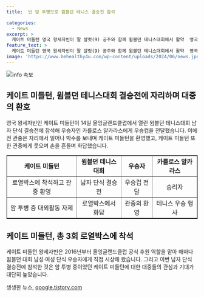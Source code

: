 ```yaml
---
title:  빈 암 투병으로 윔블던 테니스 결승전 참석

categories:
  - News
excerpt: >
  케이트 미들턴 영국 왕세자빈이 딸 샬럿(9) 공주와 함께 윔블던 테니스대회에서 활약  영국 왕세자빈이 암 투병을 이겨낸 후 처음으로 공식 행사에 참석하여 카를로스 알카라스에게 우승 트로피를 전달했습니다. 케이트 미들턴 왕세자빈은 2016년부터 윔블던 대회의 공식 후원자로 활약하고 있었는데, 암 투병 이후 처음으로 대외활동에 참여했습니다.
feature_text: >
  케이트 미들턴 영국 왕세자빈이 딸 샬럿(9) 공주와 함께 윔블던 테니스대회에서 활약  영국 왕세자빈이 암 투병을 이겨낸 후 처음으로 공식 행사에 참석하여 카를로스 알카라스에게 우승 트로피를 전달했습니다. 케이트 미들턴 왕세자빈은 2016년부터 윔블던 대회의 공식 후원자로 활약하고 있었는데, 암 투병 이후 처음으로 대외활동에 참여했습니다.
image: 'https://www.behealthy4u.com/wp-content/uploads/2024/06/news.jpg'
---
```


<p><img src="https://www.behealthy4u.com/wp-content/uploads/2024/06/news.jpg" alt="info 속보" /></p>

<h2 data-ke-size="size26">케이트 미들턴, 윔블던 테니스대회 결승전에 자리하며 대중의 환호</h2>

<p data-ke-size="size16">영국 왕세자빈인 케이트 미들턴이 14일 올잉글랜드클럽에서 열린 윔블던 테니스대회 남자 단식 결승전에 참석해 우승자인 카를로스 알카라스에게 우승컵을 전달했습니다. 이에 전 관중은 자리에서 일어나 박수를 보내며 케이트 미들턴을 환영했고, 케이트 미들턴 또한 관중에게 웃으며 손을 흔들며 화답했습니다.</p>

<table style="width: 100%;" border="1">
<tbody>
<tr>
<td style="text-align: center; height: 17px;"><b>케이트 미들턴</b></td>
<td style="text-align: center; height: 17px;"><b>윔블던 테니스대회</b></td>
<td style="text-align: center; height: 17px;"><b>우승자</b></td>
<td style="text-align: center; height: 17px;"><b>카를로스 알카라스</b></td>
</tr>
<tr>
<td style="text-align: center; height: 17px;">로열박스에 착석하고 관중 환영</td>
<td style="text-align: center; height: 17px;">남자 단식 결승전</td>
<td style="text-align: center; height: 17px;">우승컵 전달</td>
<td style="text-align: center; height: 17px;">승리자</td>
</tr>
<tr>
<td style="text-align: center; height: 17px;">암 투병 중 대외활동 자제</td>
<td style="text-align: center; height: 17px;">로열박스에서 화답</td>
<td style="text-align: center; height: 17px;">관중의 환영</td>
<td style="text-align: center; height: 17px;">테니스 우승 행사</td>
</tr>
</tbody>
</table>

<h2 data-ke-size="size26">케이트 미들턴, 총 3회 로열박스에 착석</h2>

<p data-ke-size="size16">케이트 미들턴 왕세자빈은 2016년부터 올잉글랜드클럽 공식 후원 역할을 맡아 해마다 윔블던 대회 남성·여성 단식 우승자에게 직접 시상해 왔습니다. 그리고 이번 남자 단식 결승전에 참석한 것은 암 투병 중이었던 케이트 미들턴에 대한 대중들의 관심과 기대가 대단히 높았습니다.</p>
생생한 뉴스, <a href="https://qoogle.tistory.com" rel="dofollow">qoogle.tistory.com</a>



